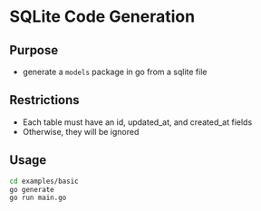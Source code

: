# SQLite Code Generation

## Purpose

- generate a `models` package in go from a sqlite file

## Restrictions

- Each table must have an id, updated_at, and created_at fields
- Otherwise, they will be ignored

## Usage

```bash
cd examples/basic
go generate
go run main.go
```
